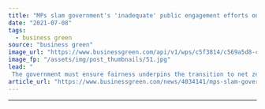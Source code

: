 ```yaml
---
title: "MPs slam government's 'inadequate' public engagement efforts on net zero"
date: "2021-07-08"
tags: 
  - business green
source: "business green"
image_url: "https://www.businessgreen.com/api/v1/wps/c5f3814/c569a5d8-ccde-4997-936c-c1b9c87f60f6/6/houses-of-parliament-aerial-185x114.jpg"
image_fp: "/assets/img/post_thumbnails/51.jpg"
lead: "
 The government must ensure fairness underpins the transition to net zero, MPs on the BEIS Committee warn ..."
article_url: "https://www.businessgreen.com/news/4034141/mps-slam-government-inadequate-public-engagement-efforts-net-zero"
---
```


---
